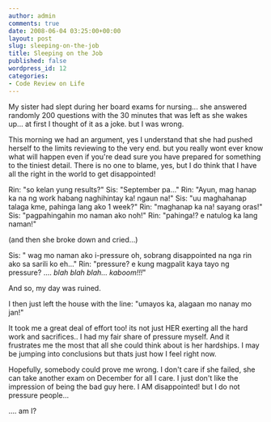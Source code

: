 ```yaml
---
author: admin
comments: true
date: 2008-06-04 03:25:00+00:00
layout: post
slug: sleeping-on-the-job
title: Sleeping on the Job
published: false
wordpress_id: 12
categories:
- Code Review on Life
---
```


My sister had slept during her board exams for nursing... she answered randomly 200 questions with the 30 minutes that was left as she wakes up... at first I thought of it as a joke. but I was wrong.

This morning we had an argument, yes I understand that she had pushed herself to the limits reviewing to the very end. but you really wont ever know what will happen even if you're dead sure you have prepared for something to the tiniest detail. There is no one to blame, yes, but I do think that I have all the right in the world to get disappointed!

Rin: "so kelan yung results?"
Sis:  "September pa..."
Rin: "Ayun, mag hanap ka na ng work habang naghihintay ka! ngaun na!"
Sis: "uu maghahanap talaga kme, pahinga lang ako 1 week?"
Rin: "maghanap ka na! sayang oras!"
Sis: "pagpahingahin mo naman ako noh!"
Rin: "pahinga!? e natulog ka lang naman!"

(and then she broke down and cried...)

Sis: " wag mo naman ako i-pressure oh, sobrang disappointed na nga rin ako sa sarili ko eh..."
Rin: "pressure? e kung magpalit kaya tayo ng pressure? .... *blah blah blah... kaboom!!!*"

And so, my day was ruined.

I then just left the house with the line: "umayos ka, alagaan mo nanay mo jan!"

It took me a great deal of effort too! its not just HER exerting all the hard work and sacrifices.. I had my fair share of pressure myself. And it frustrates me the most that all she could think about is her hardships. I may be jumping into conclusions but thats just how I feel right now.

Hopefully, somebody could prove me wrong. I don't care if she failed, she can take another exam on December for all I care. I just don't like the impression of being the bad guy here. I AM disappointed! but I do not pressure people...

.... am I?
